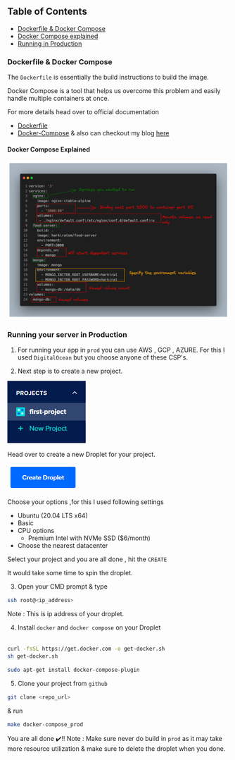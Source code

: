 ## Table of Contents
- [Dockerfile & Docker Compose](#docs)
- [Docker Compose explained](#exp)
- [Running in Production](#prod)

<a id="docs"></a>

### Dockerfile & Docker Compose

The ```Dockerfile``` is essentially the build instructions to build the image. 

Docker Compose is a tool that helps us overcome this problem and easily handle multiple containers at once.

For more details head over to official documentation
- [Dockerfile](https://docs.docker.com/get-started/02_our_app/)
- [Docker-Compose](https://docs.docker.com/compose/)
& also can checkout my blog [here](https://community.ops.io/harkiratsm/docker-simplified-4bce)

<a id="exp"></a>

#### Docker Compose Explained

<img src="assets/img/docker-compose-exp.png" />


<a id="prod"></a>

### Running your server in Production 

1) For running your app in ```prod``` you can use AWS , GCP , AZURE. For this I used ```DigitalOcean``` but you choose anyone of these CSP's.

2) Next step is to create a new project.

<img src="assets/img/1.PNG" />

Head over to create a new Droplet for your project.

<img src="assets/img/2.PNG" />

Choose your options ,for this I used following settings 
- Ubuntu (20.04 LTS x64)
- Basic
- CPU options 
    - Premium Intel with NVMe SSD ($6/month)
- Choose the nearest datacenter


Select your project and you are all done , hit the ```CREATE``` 

It would take some time to spin the droplet.

3) Open your CMD prompt & type 
```bash
ssh root@<ip_address>
```
Note : This is ip address of your droplet.

4) Install ```docker``` and ```docker compose``` on your Droplet 
```bash

curl -fsSL https://get.docker.com -o get-docker.sh
sh get-docker.sh

```

```bash
sudo apt-get install docker-compose-plugin
```

5) Clone your project from ```github```

```bash
git clone <repo_url>
```
& run

```bash
make docker-compose_prod
```

You are all done ✔️!!
Note : Make sure never do build in ```prod``` as it may take more resource utilization & make sure to delete the droplet when you done. 

